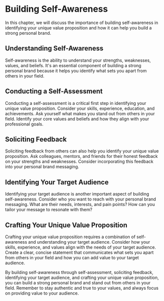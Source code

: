 Building Self-Awareness
=============================================================================

In this chapter, we will discuss the importance of building self-awareness in identifying your unique value proposition and how it can help you build a strong personal brand.

Understanding Self-Awareness
----------------------------

Self-awareness is the ability to understand your strengths, weaknesses, values, and beliefs. It's an essential component of building a strong personal brand because it helps you identify what sets you apart from others in your field.

Conducting a Self-Assessment
----------------------------

Conducting a self-assessment is a critical first step in identifying your unique value proposition. Consider your skills, experience, education, and achievements. Ask yourself what makes you stand out from others in your field. Identify your core values and beliefs and how they align with your professional goals.

Soliciting Feedback
-------------------

Soliciting feedback from others can also help you identify your unique value proposition. Ask colleagues, mentors, and friends for their honest feedback on your strengths and weaknesses. Consider incorporating this feedback into your personal brand messaging.

Identifying Your Target Audience
--------------------------------

Identifying your target audience is another important aspect of building self-awareness. Consider who you want to reach with your personal brand messaging. What are their needs, interests, and pain points? How can you tailor your message to resonate with them?

Crafting Your Unique Value Proposition
--------------------------------------

Crafting your unique value proposition requires a combination of self-awareness and understanding your target audience. Consider how your skills, experience, and values align with the needs of your target audience. Create a clear, concise statement that communicates what sets you apart from others in your field and how you can add value to your target audience.

By building self-awareness through self-assessment, soliciting feedback, identifying your target audience, and crafting your unique value proposition, you can build a strong personal brand and stand out from others in your field. Remember to stay authentic and true to your values, and always focus on providing value to your audience.


